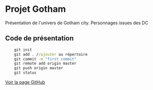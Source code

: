 # Projet Gotham
Présentation de l'univers de Gotham city. Personnages issues des DC

## Code de présentation

```cmd
    git init
    git add . //ajouter au répertoire
    git commit -m "first commit"
    git remote add origin master
    git push origin master
    git status

```
[Voir la page GitHub](https://github.com/giusmili/projet_gotham/gotham.html "voir la page gitHub")
